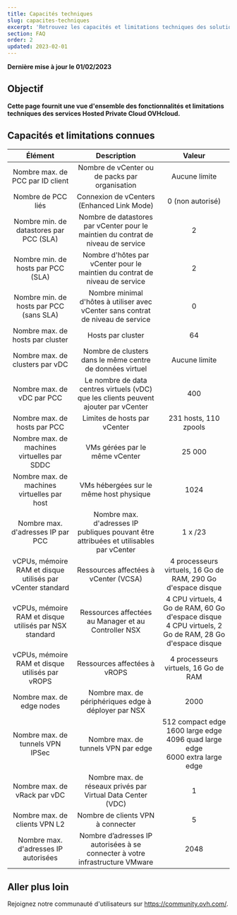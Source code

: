 ```yaml
---
title: Capacités techniques
slug: capacites-techniques
excerpt: 'Retrouvez les capacités et limitations techniques des solutions Hosted Private Cloud fournies par OVHcloud'
section: FAQ
order: 2
updated: 2023-02-01
---
```


**Dernière mise à jour le 01/02/2023**

## Objectif

**Cette page fournit une vue d'ensemble des fonctionnalités et limitations techniques des services Hosted Private Cloud OVHcloud.**

## Capacités et limitations connues

| Élément | Description | Valeur |
|:-----:|:-----:|:----------:|
| Nombre max. de PCC par ID client | Nombre de vCenter ou de packs par organisation | Aucune limite |
| Nombre de PCC liés | Connexion de vCenters (Enhanced Link Mode) | 0 (non autorisé) |
| Nombre min. de datastores par PCC (SLA) | Nombre de datastores par vCenter pour le maintien du contrat de niveau de service | 2 |
| Nombre min. de hosts par PCC (SLA) | Nombre d'hôtes par vCenter pour le maintien du contrat de niveau de service | 2 |
| Nombre min. de hosts par PCC (sans SLA) | Nombre minimal d'hôtes à utiliser avec vCenter sans contrat de niveau de service | 0 |
| Nombre max. de hosts par cluster | Hosts par cluster | 64 |
| Nombre max. de clusters par vDC | Nombre de clusters dans le même centre de données virtuel | Aucune limite |
| Nombre max. de vDC par PCC | Le nombre de data centres virtuels (vDC) que les clients peuvent ajouter par vCenter | 400 |
| Nombre max. de hosts par PCC | Limites de hosts par vCenter |  231 hosts, 110 zpools |
| Nombre max. de machines virtuelles par SDDC | VMs gérées par le même vCenter | 25 000 |
| Nombre max. de machines virtuelles par host | VMs hébergées sur le même host physique | 1024 |
| Nombre max. d'adresses IP par PCC | Nombre max. d'adresses IP publiques pouvant être attribuées et utilisables par vCenter | 1 x /23 |
| vCPUs, mémoire RAM et disque utilisés par vCenter standard | Ressources affectées à vCenter (VCSA) | 4 processeurs virtuels, 16 Go de RAM, 290 Go d'espace disque |
| vCPUs, mémoire RAM et disque utilisés par NSX standard | Ressources affectées au Manager et au Controller NSX | 4 CPU virtuels, 4 Go de RAM, 60 Go d'espace disque<br>4 CPU virtuels, 2 Go de RAM, 28 Go d'espace disque |
| vCPUs, mémoire RAM et disque utilisés par vROPS | Ressources affectées à vROPS | 4 processeurs virtuels, 16 Go de RAM |
| Nombre max. de edge nodes | Nombre max. de périphériques edge à déployer par NSX | 2000 |
| Nombre max. de tunnels VPN IPSec | Nombre max. de tunnels VPN par edge | 512 compact edge<br>1600 large edge<br>4096 quad large edge<br>6000 extra large edge |
| Nombre max. de vRack par vDC | Nombre max. de réseaux privés par Virtual Data Center (VDC) | 1 |
| Nombre max. de clients VPN L2 | Nombre de clients VPN à connecter | 5 |
| Nombre max. d'adresses IP autorisées | Nombre d’adresses IP autorisées à se connecter à votre infrastructure VMware | 2048 |

## Aller plus loin

Rejoignez notre communauté d'utilisateurs sur <https://community.ovh.com/>.
